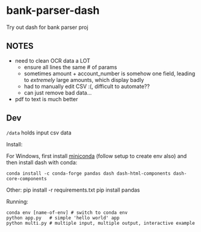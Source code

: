 # bank-parser-dash
Try out dash for bank parser proj


NOTES
---
- need to clean OCR data a LOT
    - ensure all lines the same # of params
    - sometimes amount + account_number is somehow one field, leading to *extremely* large amounts, which display badly
    - had to manually edit CSV :(, difficult to automate??
    - can just remove bad data...
- pdf to text is much better


Dev
---
`/data` holds input csv data

Install:

For Windows, first install [miniconda](https://conda.io/miniconda.html) (follow setup to create env also) and then install dash with conda:

    conda install -c conda-forge pandas dash dash-html-components dash-core-components

Other:
    pip install -r requirements.txt
    pip install pandas

Running:

    conda env [name-of-env] # switch to conda env
    python app.py   # simple 'hello world' app
    python multi.py # multiple input, multiple output, interactive example
